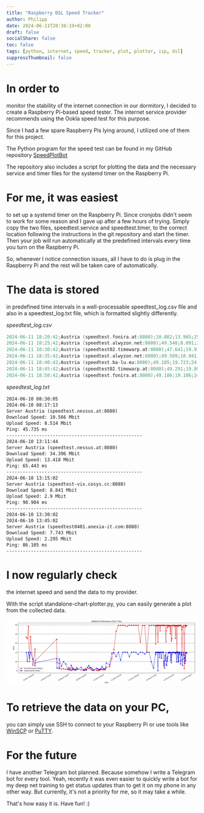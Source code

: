 ```yaml
---
title: "Raspberry DSL Speed Tracker"
author: Philipp
date: 2024-06-11T20:38:19+02:00
draft: false
socialShare: false
toc: false
tags: [python, internet, speed, tracker, plot, plotter, isp, dsl]
suppressThumbnail: false
---
```


# In order to

monitor the stability of the internet connection in our dormitory, I decided to create a Raspberry Pi-based speed tester. The internet service provider recommends using the Ookla speed test for this purpose.

Since I had a few spare Raspberry Pis lying around, I utilized one of them for this project.

The Python program for the speed test can be found in my GitHub repository [SpeedPlotBot](https://github.com/GrafKnusprig/SpeedPlotBot)

The repository also includes a script for plotting the data and the necessary service and timer files for the systemd timer on the Raspberry Pi.

# For me, it was easiest
to set up a systemd timer on the Raspberry Pi.
Since cronjobs didn't seem to work for some reason and I gave up after a few hours of trying.
Simply copy the two files, speedtest.service and speedtest.timer, to the correct location following the instructions in the git repository and start the timer. Then your job will run automatically at the predefined intervals every time you turn on the Raspberry Pi.

So, whenever I notice connection issues, all I have to do is plug in the Raspberry Pi and the rest will be taken care of automatically.

# The data is stored
in predefined time intervals in a well-processable speedtest_log.csv file and also in a speedtest_log.txt file, which is formatted slightly differently.

*speedtest_log.csv*
```c
2024-06-11 18:20:42;Austria (speedtest.fonira.at:8080);10.082;13.965;25.266
2024-06-11 18:25:42;Austria (speedtest.alwyzon.net:8080);49.548;8.091;24.699
2024-06-11 18:30:42;Austria (speedtest02.timewarp.at:8080);47.641;19.914;25.538
2024-06-11 18:35:42;Austria (speedtest.alwyzon.net:8080);49.509;10.941;27.09
2024-06-11 18:40:42;Austria (speedtest.ba-lu.eu:8080);49.185;19.723;24.86
2024-06-11 18:45:42;Austria (speedtest02.timewarp.at:8080);49.291;19.894;26.261
2024-06-11 18:50:42;Austria (speedtest.fonira.at:8080);49.186;19.186;24.363
```

*speedtest_log.txt*
```
2024-06-10 08:30:05
2024-06-10 08:17:13
Server Austria (speedtest.nessus.at:8080)
Download Speed: 10.566 Mbit
Upload Speed: 8.514 Mbit
Ping: 45.735 ms
--------------------------------------------------
2024-06-10 13:11:44
Server Austria (speedtest.nessus.at:8080)
Download Speed: 34.396 Mbit
Upload Speed: 13.418 Mbit
Ping: 65.443 ms
--------------------------------------------------
2024-06-10 13:15:02
Server Austria (speedtest-vix.cosys.cc:8080)
Download Speed: 8.841 Mbit
Upload Speed: 2.9 Mbit
Ping: 90.904 ms
--------------------------------------------------
2024-06-10 13:30:02
2024-06-10 13:45:02
Server Austria (speedtest0401.anexia-it.com:8080)
Download Speed: 7.743 Mbit
Upload Speed: 2.295 Mbit
Ping: 86.105 ms
--------------------------------------------------
```

# I now regularly check

the internet speed and send the data to my provider.

With the script standalone-chart-plotter.py, you can easily generate a plot from the collected data.

![Data plot](Figure_1.webp)

# To retrieve the data on your PC,
you can simply use SSH to connect to your Raspberry Pi or use tools like [WinSCP](https://winscp.net/eng/index.php) or [PuTTY](https://www.putty.org/).

# For the future
I have another Telegram bot planned. Because somehow I write a Telegram bot for every tool. Yeah, recently it was even easier to quickly write a bot for my deep net training to get status updates than to get it on my phone in any other way.
But currently, it's not a priority for me, so it may take a while.

That's how easy it is. Have fun! :)
